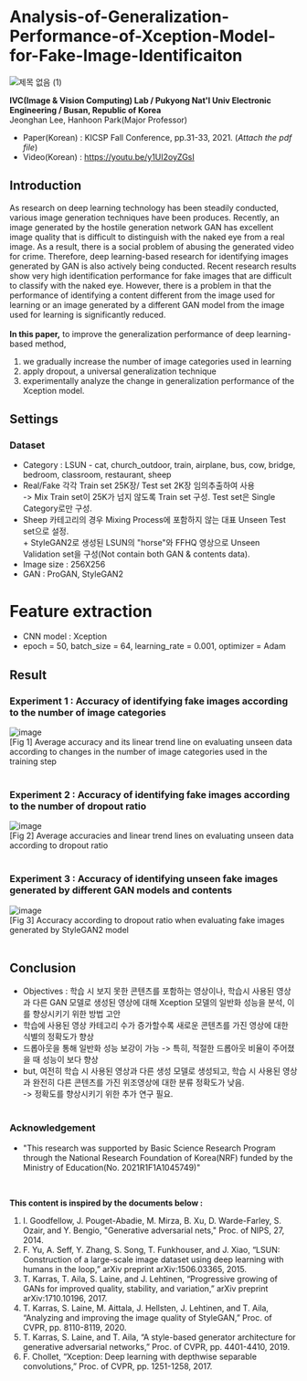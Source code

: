 # Analysis-of-Generalization-Performance-of-Xception-Model-for-Fake-Image-Identificaiton

![제목 없음 (1)](https://user-images.githubusercontent.com/77098071/147543712-394557c4-40bd-4967-a39d-99f5506a07ec.png)

__IVC(Image & Vision Computing) Lab / Pukyong Nat'l Univ Electronic Engineering / Busan, Republic of Korea__   
Jeonghan Lee, Hanhoon Park(Major Professor)

* Paper(Korean) : KICSP Fall Conference, pp.31-33, 2021. (*Attach the pdf file*)
* Video(Korean) : https://youtu.be/y1UI2oyZGsI

## Introduction
As research on deep learning technology has been steadily conducted, various image generation techniques have been produces. Recently, an image generated by the hostile generation network GAN has excellent image quality that is difficult to distinguish with the naked eye from a real image. As a result, there is a social problem of abusing the generated video for crime. Therefore, deep learning-based research for identifying images generated by GAN is also actively being conducted. Recent research results show very high identification performance for fake images that are difficult to classify with the naked eye. However, there is a problem in that the performance of identifying a content different from the image used for learning or an image generated by a different GAN model from the image used for learning is significantly reduced.<br/><br/>
__In this paper,__ to improve the generalization performance of deep learning-based method,
1. we gradually increase the number of image categories used in learning
2. apply dropout, a universal generalization technique
3. experimentally analyze the change in generalization performance of the Xception model.

## Settings
### Dataset
* Category : LSUN - cat, church_outdoor, train, airplane, bus, cow, bridge, bedroom, classroom, restaurant, sheep
* Real/Fake 각각 Train set 25K장/ Test set 2K장 임의추출하여 사용 </br> -> Mix Train set이 25K가 넘지 않도록 Train set 구성. Test set은 Single Category로만 구성.
* Sheep 카테고리의 경우 Mixing Process에 포함하지 않는 대표 Unseen Test set으로 설정.
<br/> + StyleGAN2로 생성된 LSUN의 "horse"와 FFHQ 영상으로 Unseen Validation set을 구성(Not contain both GAN & contents data).
* Image size : 256X256
* GAN : ProGAN, StyleGAN2

# Feature extraction
* CNN model : Xception
* epoch = 50, batch_size = 64, learning_rate = 0.001, optimizer = Adam

## Result
### Experiment 1 : Accuracy of identifying fake images according to the number of image categories
![image](https://user-images.githubusercontent.com/77098071/147728778-03bb0730-a9e2-4792-b09c-5da7ed2ec8cb.png) <br/>
[Fig 1] Average accuracy and its linear trend line on evaluating unseen data according to changes in the number of image categories used in the training step
<br/><br/>

### Experiment 2 : Accuracy of identifying fake images according to the number of dropout ratio
![image](https://user-images.githubusercontent.com/77098071/147728930-a88f2e0b-8303-4ff2-880c-1985eb49f84e.png) <br/>
[Fig 2] Average accuracies and linear trend lines on evaluating unseen data according to dropout ratio
<br/><br/>

### Experiment 3 : Accuracy of identifying unseen fake images generated by different GAN models and contents
![image](https://user-images.githubusercontent.com/77098071/147729079-77596e6b-f256-4e1a-b883-6a8378559999.png) <br/>
[Fig 3] Accuracy according to dropout ratio when evaluating fake images generated by StyleGAN2 model
<br/><br/>

## Conclusion
* Objectives : 학습 시 보지 못한 콘텐츠를 포함하는 영상이나, 학습시 사용된 영상과 다른 GAN 모델로 생성된 영상에 대해 Xception 모델의 일반화 성능을 분석, 이를 향상시키기 위한 방법 고안
* 학습에 사용된 영상 카테고리 수가 증가할수록 새로운 콘텐츠를 가진 영상에 대한 식별의 정확도가 향상
* 드롭아웃을 통해 일반화 성능 보강이 가능 -> 특히, 적절한 드롭아웃 비율이 주어졌을 때 성능이 보다 향상
* but, 여전히 학습 시 사용된 영상과 다른 생성 모델로 생성되고, 학습 시 사용된 영상과 완전히 다른 콘텐츠를 가진 위조영상에 대한 분류 정확도가 낮음.
<br/> -> 정확도를 향상시키기 위한 추가 연구 필요.
<br/><br/>
### Acknowledgement
* "This research was supported by Basic Science Research Program through the National Research Foundation of Korea(NRF) funded by the Ministry of Education(No. 2021R1F1A1045749)"

<br/>

__This content is inspired by the documents below :__
1. I. Goodfellow, J. Pouget-Abadie, M. Mirza, B. Xu, D. Warde-Farley, S. Ozair, and Y. Bengio, "Generative adversarial nets," Proc. of NIPS, 27, 2014.
2. F. Yu, A. Seff, Y. Zhang, S. Song, T. Funkhouser, and J. Xiao, “LSUN: Construction of a large-scale image dataset using deep learning with humans in the loop,” arXiv preprint arXiv:1506.03365, 2015.
3. T. Karras, T. Aila, S. Laine, and J. Lehtinen, “Progressive growing of GANs for improved quality, stability, and variation,” arXiv preprint arXiv:1710.10196, 2017.
4. T. Karras, S. Laine, M. Aittala, J. Hellsten, J. Lehtinen, and T. Aila, “Analyzing and improving the image quality of StyleGAN,” Proc. of CVPR, pp. 8110-8119, 2020.
5. T. Karras, S. Laine, and T. Aila, “A style-based generator architecture for generative adversarial networks,” Proc. of CVPR, pp. 4401-4410, 2019.
6. F. Chollet, “Xception: Deep learning with depthwise separable convolutions,” Proc. of CVPR, pp. 1251-1258, 2017.
